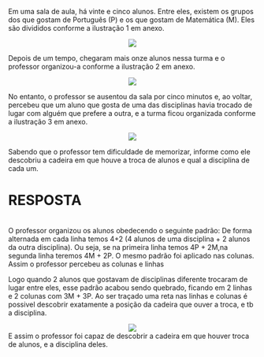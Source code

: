 Em uma sala de aula, há vinte e cinco alunos.
Entre eles, existem os grupos dos que gostam de Português (P) e os que gostam de Matemática (M).
Eles são divididos conforme a ilustração 1 em anexo.
<div align="center">
  <img src="https://github.com/jedsonjhones/Softex-Backend/assets/39849707/f6f2baa4-e054-4023-a98b-905d7214fb6d" />
</div>


Depois de um tempo, chegaram mais onze alunos nessa turma e o professor organizou-a conforme a ilustração 2 em anexo.
<div align="center">
  <img src="https://github.com/jedsonjhones/Softex-Backend/assets/39849707/e767b818-9d12-494f-b2fb-075d6798f8a0" />
</div>


No entanto, o professor se ausentou da sala por cinco minutos e, ao voltar, percebeu que um aluno que gosta de uma das disciplinas havia trocado de lugar com alguém que prefere a outra, e a turma ficou organizada conforme a ilustração 3 em anexo.
<div align="center">
  <img src="https://github.com/jedsonjhones/Softex-Backend/assets/39849707/407dd988-92a5-4ac5-a2b3-c5d660df559d" />
</div>



Sabendo que o professor tem dificuldade de memorizar, informe como ele descobriu a cadeira em que houve a troca de alunos e qual a disciplina de cada um.

# RESPOSTA
<br>
O professor organizou os alunos obedecendo o seguinte padrão:
De forma alternada em cada linha temos 4+2 (4 alunos de uma disciplina + 2 alunos da outra disciplina). Ou seja, se na primeira linha temos 4P + 2M,na segunda linha teremos 4M + 2P.
O mesmo padrão foi aplicado nas colunas.
Assim o professor percebeu as colunas e linhas 

Logo quando 2 alunos que gostavam de disciplinas diferente trocaram de lugar entre eles, esse padrão acabou sendo quebrado, ficando em 2 linhas e 2 colunas com 3M + 3P. Ao ser traçado uma reta nas linhas e colunas é possivel descobrir exatamente a posição da cadeira que ouver a troca, e tb a disciplina.
<div align="center">
  <img src="https://github.com/jedsonjhones/Softex-Backend/assets/39849707/73ce8324-ecc5-47c1-8f22-55c020dae1e8" />
</div>
E assim o professor foi capaz de descobrir a cadeira em que houver troca de alunos, e a disciplina deles.
